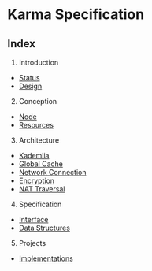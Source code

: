 # Karma Specification

## Index
1. Introduction
 - [Status](en-us/1.1-Status.md)
 - [Design](en-us/1.2-Design.md)
2. Conception
 - [Node](en-us/2.1-Node.md)
 - [Resources](en-us/2.2-Resources.md)
3. Architecture
 - [Kademlia](en-us/3.1-Kademlia.md)
 - [Global Cache](en-us/3.2-GlobalCache.md)
 - [Network Connection](en-us/3.3-Connection.md)
 - [Encryption](en-us/3.4-Encrypt.md)
 - [NAT Traversal](en-us/3.5-Nat.md)
4. Specification
 - [Interface](en-us/4.1-Interface.md)
 - [Data Structures](en-us/4.2-DataStructures.md)
5. Projects
 - [Implementations](en-us/5.1-Implementations.md)
